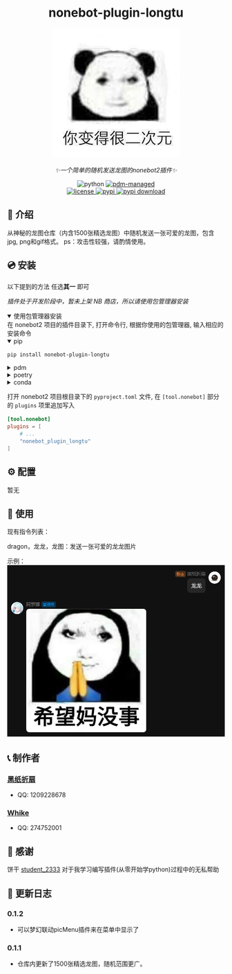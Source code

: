 <div align="center">

# nonebot-plugin-longtu

![你变的很二次元.jpg（](Cutelong.jpg)

_✨一个简单的随机发送龙图的nonebot2插件✨_

<img src="https://img.shields.io/badge/python-3.8+-blue.svg" alt="python">
<a href="https://pdm.fming.dev">
  <img src="https://img.shields.io/badge/pdm-managed-blueviolet" alt="pdm-managed">
</a>
<!-- <a href="https://wakatime.com/badge/user/b61b0f9a-f40b-4c82-bc51-0a75c67bfccf/project/f4778875-45a4-4688-8e1b-b8c844440abb">
  <img src="https://wakatime.com/badge/user/b61b0f9a-f40b-4c82-bc51-0a75c67bfccf/project/f4778875-45a4-4688-8e1b-b8c844440abb.svg" alt="wakatime">
</a> -->

<br />

<a href="./LICENSE">
  <img src="https://img.shields.io/github/license/lgc-NB2Dev/nonebot-plugin-uma.svg" alt="license">
</a>
<a href="https://pypi.python.org/pypi/nonebot-plugin-longtu">
  <img src="https://img.shields.io/pypi/v/nonebot-plugin-uma.svg" alt="pypi">
</a>
<a href="https://pypi.python.org/pypi/nonebot-plugin-longtu">
  <img src="https://img.shields.io/pypi/dm/nonebot-plugin-uma" alt="pypi download">
</a>

</div>

## 📖 介绍

从神秘的龙图仓库（内含1500张精选龙图）中随机发送一张可爱的龙图，包含jpg, png和gif格式。
ps：攻击性较强，请酌情使用。

## 💿 安装

以下提到的方法 任选**其一** 即可

_插件处于开发阶段中，暂未上架 NB 商店，所以请使用包管理器安装_

<!--
<details open>
<summary>[推荐] 使用 nb-cli 安装</summary>
在 nonebot2 项目的根目录下打开命令行, 输入以下指令即可安装

```bash
nb plugin install nonebot-plugin-longtu
```
-->

</details>

<details open>
<summary>使用包管理器安装</summary>
在 nonebot2 项目的插件目录下, 打开命令行, 根据你使用的包管理器, 输入相应的安装命令

<details open>
<summary>pip</summary>

```bash
pip install nonebot-plugin-longtu
```

</details>
<details>
<summary>pdm</summary>

```bash
pdm add nonebot-plugin-longtu
```

</details>
<details>
<summary>poetry</summary>

```bash
poetry add nonebot-plugin-uma
```

</details>
<details>
<summary>conda</summary>

```bash
conda install nonebot-plugin-longtu
```

</details>

打开 nonebot2 项目根目录下的 `pyproject.toml` 文件, 在 `[tool.nonebot]` 部分的 `plugins` 项里追加写入

```toml
[tool.nonebot]
plugins = [
    # ...
    "nonebot_plugin_longtu"
]
```

</details>

## ⚙️ 配置

暂无

## 🎉 使用

现有指令列表：

dragon，龙龙，龙图：发送一张可爱的龙龙图片

示例：<img src="https://github.com/Perseus037/data/blob/master/example02.png" alt="示例" >


## 📞 制作者

### [黑纸折扇](https://github.com/Perseus037)

- QQ: 1209228678

### [Whike](https://github.com/Whiked)

- QQ: 274752001

## 🙏 感谢

饼干 [student_2333](https://github.com/lgc2333) 对于我学习编写插件(从零开始学python)过程中的无私帮助

## 📝 更新日志

### 0.1.2

- 可以梦幻联动picMenu插件来在菜单中显示了

### 0.1.1

- 仓库内更新了1500张精选龙图，随机范围更广。
